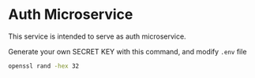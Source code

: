 # Auth Microservice

This service is intended to serve as auth microservice.

Generate your own SECRET KEY with this command, and modify `.env` file

```bash
openssl rand -hex 32
```